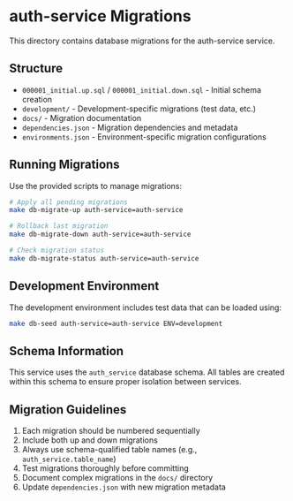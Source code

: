 # auth-service Migrations

This directory contains database migrations for the auth-service service.

## Structure

- `000001_initial.up.sql` / `000001_initial.down.sql` - Initial schema creation
- `development/` - Development-specific migrations (test data, etc.)
- `docs/` - Migration documentation
- `dependencies.json` - Migration dependencies and metadata
- `environments.json` - Environment-specific migration configurations

## Running Migrations

Use the provided scripts to manage migrations:

```bash
# Apply all pending migrations
make db-migrate-up auth-service=auth-service

# Rollback last migration
make db-migrate-down auth-service=auth-service

# Check migration status
make db-migrate-status auth-service=auth-service
```

## Development Environment

The development environment includes test data that can be loaded using:

```bash
make db-seed auth-service=auth-service ENV=development
```

## Schema Information

This service uses the `auth_service` database schema. All tables are created within this schema to ensure proper isolation between services.

## Migration Guidelines

1. Each migration should be numbered sequentially
2. Include both up and down migrations
3. Always use schema-qualified table names (e.g., `auth_service.table_name`)
4. Test migrations thoroughly before committing
5. Document complex migrations in the `docs/` directory
6. Update `dependencies.json` with new migration metadata